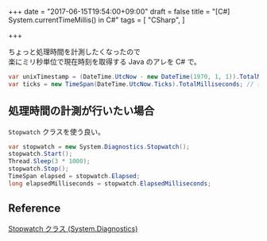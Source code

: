 +++
date = "2017-06-15T19:54:00+09:00"
draft = false
title = "[C#] System.currentTimeMillis() in C#"
tags = [
    "CSharp",
]

+++

ちょっと処理時間を計測したくなったので<br>
楽にミリ秒単位で現在時刻を取得する Java のアレを C# で。

```csharp
var unixTimestamp = (DateTime.UtcNow - new DateTime(1970, 1, 1)).TotalMilliseconds; // milliseconds since the Unix epoch
var ticks = new TimeSpan(DateTime.UtcNow.Ticks).TotalMilliseconds; // 処理時間の計測だったらこっちでも良い
```

## 処理時間の計測が行いたい場合

`Stopwatch` クラスを使う良い。

```csharp
var stopwatch = new System.Diagnostics.Stopwatch();
stopwatch.Start();
Thread.Sleep(3 * 1000);
stopwatch.Stop();
TimeSpan elapsed = stopwatch.Elapsed;
long elapsedMilliseconds = stopwatch.ElapsedMilliseconds;
```

## Reference
[Stopwatch クラス \(System\.Diagnostics\)](https://msdn.microsoft.com/ja-jp/library/system.diagnostics.stopwatch(v=vs.110).aspx)
